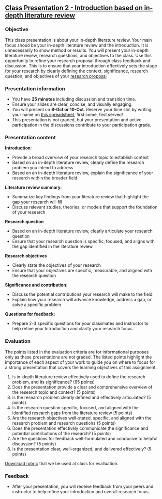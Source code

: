 ## [Class Presentation 2 - Introduction based on in-depth literature review](https://aselshall.github.io/rm/hw/class-presentation2)

### Objective
This class presentation is about your in-depth literature review. Your main focus shoud be your in-depth literature review and the introduction. It is unnecessarily to show method or results. You will present your in-depth literature review, research questions, and objectives to the class.  Use this opportunity to refine your research proposal through class feedback and discussion. This is to ensure that your introduction effectively sets the stage for your research by clearly defining the context, significance, research question, and objectives of your [research proposal](https://aselshall.github.io/rm/hw/proposal-outline)

### Presentation information
- You have **25 minutes** including discussion and transition time.
- Ensure your slides are clear, concise, and visually engaging.
- You will present on **8-Oct or 10-Oct**. Reserve your time slot by writing your name on [this spreadsheet](https://docs.google.com/spreadsheets/d/1G-99MJ8G02TWRa-Wj1ddzGLvPtAC-wa310zh5G30alo/edit?usp=sharing), first come, first served!
- This presentation is not graded, but your presentation and active participation in the discussions contribute to your participation grade.


### Presentation content

**Introduction:**
- Provide a broad overview of your research topic to establish context
- Based on an in-depth literature review, clearly define the research problem you intend to address
- Based on an in-depth literature review, explain the significance of your research within the broader field

**Literature review summary:**
- Summarize key findings from your literature review that highlight the gap your research will fill
- Discuss relevant studies, theories, or models that support the foundation of your research

**Research question**
- Based on an in-depth literature review, clearly articulate your research question
- Ensure that your research question is specific, focused, and aligns with the gap identified in the literature review

**Research objectives**
- Clearly state the objectives of your research
- Ensure that your objectives are specific, measurable, and aligned with the research question

**Significance and contribution:**
- Discuss the potential contributions your research will make to the field
- Explain how your research will advance knowledge, address a gap, or solve a specific problem

**Questions for feedback:**
- Prepare 2-3 specific questions for your classmates and instructor to help refine your Introduction and clarify your research focus.

### Evaluation
The points listed in the evaluation criteria are for informational purposes only as these presentations are not graded. The listed points highlight the importance of each aspect of your work to guide you on where to focus for a strong presentation that covers the learning objectives of this assignment.
  1. Is in-depth literature review effectively used to define the research problem, and its significance? (65 points)
  2. Does the presentation provide a clear and comprehensive overview of the research topic and context? (5 points)
  3. Is the research problem clearly defined and effectively articulated? (5 points)
  4. Is the research question specific, focused, and aligned with the identified research gaps from the literature review (5 points)
  5. Are the research objectives well-stated, specific, and aligned with the research problem and research questions (5 points)
  6. Does the presentation effectively communicate the significance and potential contributions of the research? (5 points)
  7. Are the questions for feedback well-formulated and conducive to helpful discussion? (5 points)
  8. Is the presentation clear, well-organized, and delivered effectively? (5 points)

[Download rubric](https://aselshall.github.io/rm/hw/Class%20presentation2%20rubric.docx) that we be used at class for evalluation.

### Feedback
- After your presentation, you will receive feedback from your peers and instructor to help refine your Introduction and overall research focus.
